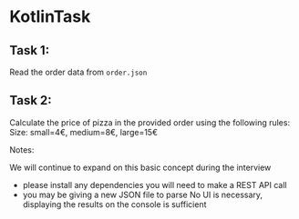 # KotlinTask

## Task 1:
Read the order data from  `order.json`

## Task 2:
Calculate the price of pizza in the provided order using the following rules:
 Size: small=4€, medium=8€, large=15€

Notes:

We will continue to expand on this basic concept during the interview
 - please install any dependencies you will need to make a REST API call
 - you may be giving a new JSON file to parse
No UI is necessary, displaying the results on the console is sufficient

